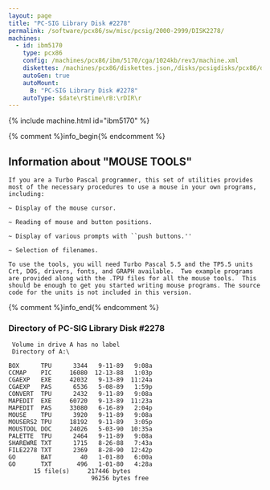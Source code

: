 ```yaml
---
layout: page
title: "PC-SIG Library Disk #2278"
permalink: /software/pcx86/sw/misc/pcsig/2000-2999/DISK2278/
machines:
  - id: ibm5170
    type: pcx86
    config: /machines/pcx86/ibm/5170/cga/1024kb/rev3/machine.xml
    diskettes: /machines/pcx86/diskettes.json,/disks/pcsigdisks/pcx86/diskettes.json
    autoGen: true
    autoMount:
      B: "PC-SIG Library Disk #2278"
    autoType: $date\r$time\rB:\rDIR\r
---
```


{% include machine.html id="ibm5170" %}

{% comment %}info_begin{% endcomment %}

## Information about "MOUSE TOOLS"

    If you are a Turbo Pascal programmer, this set of utilities provides
    most of the necessary procedures to use a mouse in your own programs,
    including:
    
    ~ Display of the mouse cursor.
    
    ~ Reading of mouse and button positions.
    
    ~ Display of various prompts with ``push buttons.''
    
    ~ Selection of filenames.
    
    To use the tools, you will need Turbo Pascal 5.5 and the TP5.5 units
    Crt, DOS, drivers, fonts, and GRAPH available.  Two example programs
    are provided along with the .TPU files for all the mouse tools.  This
    should be enough to get you started writing mouse programs. The source
    code for the units is not included in this version.
{% comment %}info_end{% endcomment %}


### Directory of PC-SIG Library Disk #2278

     Volume in drive A has no label
     Directory of A:\

    BOX      TPU      3344   9-11-89   9:08a
    CCMAP    PIC     16080  12-13-88   1:03p
    CGAEXP   EXE     42032   9-13-89  11:24a
    CGAEXP   PAS      6536   5-08-89   1:59p
    CONVERT  TPU      2432   9-11-89   9:08a
    MAPEDIT  EXE     60720   9-13-89  11:23a
    MAPEDIT  PAS     33080   6-16-89   2:04p
    MOUSE    TPU      3920   9-11-89   9:08a
    MOUSERS2 TPU     18192   9-11-89   3:05p
    MOUSTOOL DOC     24026   5-03-90  10:35a
    PALETTE  TPU      2464   9-11-89   9:08a
    SHAREWRE TXT      1715   8-26-88   7:43a
    FILE2278 TXT      2369   8-28-90  12:42p
    GO       BAT        40   1-01-80   6:00a
    GO       TXT       496   1-01-80   4:28a
           15 file(s)     217446 bytes
                           96256 bytes free
